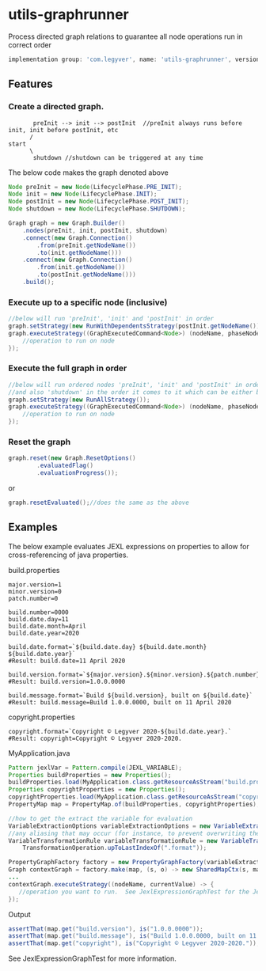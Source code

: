 # utils-graphrunner
Process directed graph relations to guarantee all node operations run in correct order
```gradle
implementation group: 'com.legyver', name: 'utils-graphrunner', version: '2.0.0.0'
```

## Features
### Create a directed graph.
```
       preInit --> init --> postInit  //preInit always runs before init, init before postInit, etc
      /
start 
      \
       shutdown //shutdown can be triggered at any time 
```
The below code makes the graph denoted above

```java
Node preInit = new Node(LifecyclePhase.PRE_INIT);
Node init = new Node(LifecyclePhase.INIT);
Node postInit = new Node(LifecyclePhase.POST_INIT);
Node shutdown = new Node(LifecyclePhase.SHUTDOWN);

Graph graph = new Graph.Builder()
    .nodes(preInit, init, postInit, shutdown)
    .connect(new Graph.Connection()
    	.from(preInit.getNodeName())
    	.to(init.getNodeName()))
    .connect(new Graph.Connection()
    	.from(init.getNodeName())
    	.to(postInit.getNodeName()))
    .build();
```
### Execute up to a specific node (inclusive)
```java
//below will run 'preInit', 'init' and 'postInit' in order
graph.setStrategy(new RunWithDependentsStrategy(postInit.getNodeName()));
graph.executeStrategy((GraphExecutedCommand<Node>) (nodeName, phaseNode) -> {
	//operation to run on node
});
```
### Execute the full graph in order
```java
//below will run ordered nodes 'preInit', 'init' and 'postInit' in order,
//and also 'shutdown' in the order it comes to it which can be either before or after
graph.setStrategy(new RunAllStrategy());
graph.executeStrategy((GraphExecutedCommand<Node>) (nodeName, phaseNode) -> {
	//operation to run on node
});
```
### Reset the graph
```java
graph.reset(new Graph.ResetOptions()
		.evaluatedFlag()
		.evaluationProgress());
```
or 
```java
graph.resetEvaluated();//does the same as the above
```
## Examples
The below example evaluates JEXL expressions on properties to allow for cross-referencing of java properties.

<p>build.properties</p>

```properties
major.version=1
minor.version=0
patch.number=0

build.number=0000
build.date.day=11
build.date.month=April
build.date.year=2020

build.date.format=`${build.date.day} ${build.date.month} ${build.date.year}`
#Result: build.date=11 April 2020

build.version.format=`${major.version}.${minor.version}.${patch.number}.${build.number}`
#Result: build.version=1.0.0.0000

build.message.format=`Build ${build.version}, built on ${build.date}`
#Result: build.message=Build 1.0.0.0000, built on 11 April 2020
```
copyright.properties
```properties
copyright.format=`Copyright © Legyver 2020-${build.date.year}.`
#Result: copyright=Copyright © Legyver 2020-2020.
```

MyApplication.java
```java
Pattern jexlVar = Pattern.compile(JEXL_VARIABLE);
Properties buildProperties = new Properties();
buildProperties.load(MyApplication.class.getResourceAsStream("build.properties"));
Properties copyrightProperties = new Properties();
copyrightProperties.load(MyApplication.class.getResourceAsStream("copyright.properties"));
PropertyMap map = PropertyMap.of(buildProperties, copyrightProperties);

//how to get the extract the variable for evaluation
VariableExtractionOptions variableExtractionOptions = new VariableExtractionOptions(jexlVar, 1);
//any aliasing that may occur (for instance, to prevent overwriting the format)
VariableTransformationRule variableTransformationRule = new VariableTransformationRule(Pattern.compile("\\.format$"),
    TransformationOperation.upToLastIndexOf(".format"));

PropertyGraphFactory factory = new PropertyGraphFactory(variableExtractionOptions, variableTransformationRule);
Graph contextGraph = factory.make(map, (s, o) -> new SharedMapCtx(s, map));
...
contextGraph.executeStrategy((nodeName, currentValue) -> {
   //operation you want to run.  See JexlExpressionGraphTest for the Jexl example
});
```

Output
```java
assertThat(map.get("build.version"), is("1.0.0.0000"));
assertThat(map.get("build.message"), is("Build 1.0.0.0000, built on 11 April 2020"));
assertThat(map.get("copyright"), is("Copyright © Legyver 2020-2020."));
```
See JexlExpressionGraphTest for more information.
